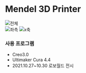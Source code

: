 # Mendel 3D Printer
![전체](https://user-images.githubusercontent.com/98401825/160268234-23d0f84e-5e5e-43e4-a680-bb62d4309a25.png)   
![좌측](https://user-images.githubusercontent.com/98401825/160268435-ec9665f4-f111-4888-954f-50513023974f.png) ![x축](https://user-images.githubusercontent.com/98401825/160268562-baebe7ca-c2ab-491e-8c51-29d7cd08c800.png)

### 사용 프로그램
* Creo3.0    
* Ultimaker Cura 4.4     
* 2021.10.27~10.30 로보월드 전시 
